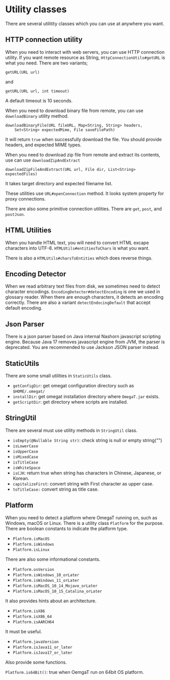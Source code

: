 # Utility classes

There are several utilitity classes which you can use at anywhere you want. 

## HTTP connection utility

When you need to interact with web servers, you can use HTTP connection utility.
If you want remote resource as String, `HttpConnectionUtils#getURL` is what you need.
There are two variants;

    getURL(URL url)

and

    getURL(URL url, int timeout)

A default timeout is 10 seconds.

When you need to download binary file from remote, you can use `downloadBinary` utility method.

    downloadBinaryFile(URL fileURL, Map<String, String> headers,
        Set<String> expectedMime, File saveFilePath)

It will return `true` when successfully download the file.
You should provide headers, and expected MIME types.

When you need to download zip file from remote and extract its contents, use can use `downloadZipAndExtract`

    downloadZipFileAndExtract(URL url, File dir, List<String> expectedFiles) 

It takes target directory and expected filename list.

These utilities use `URL#openConnection` method. It looks system property for proxy connections.

There are also some primitive connection utilities.
There are `get`, `post`, and `postJson`.


## HTML Utilities

When you handle HTML text, you will need to convert HTML excape characters into UTF-8.
`HTMLUtils#entitiesToChars`  is what you want.

There is also a `HTMLUtils#charsToEntities` which does reverse things.

## Encoding Detector

When we read arbitrary text files from disk, we sometimes need to detect character encodings.
`EncodingDetector#detectEncoding` is one we used in glossary reader.
When there are enough characters, it detects an encoding correctly.
There are also a variant  `detectEndocingDefault` that accept default encoding.

## Json Parser

There is a json parser based on Java internal Nashorn javascript scripting engine.
Because Java 17 removes javascript engine from JVM, the parser is deprecated.
You are recommended to use Jackson JSON parser instead.


## StaticUtils

There are some small utilities in `StaticUtils` class.

- `getConfigDir`: get omegat configuration directory such as `$HOME/.omegat/`
- `installDir`: get omegat installation directory where `OmegaT.jar` exists.
- `getScriptDir`: get directory where scripts are installed.
 

## StringUtil

There are several must use utility methods in `StringUtil` class.

- `isEmpty(@Nullable String str)`: check string is null or empty string("")
- `isLowerCase`
- `isUpperCase`
- `isMixedCase`
- `isTitleCase`
- `isWhiteSpace`
- `isCJK`: return true when string has characters in Chinese, Japanese, or Korean.
- `capitalizeFirst`: convert string with First character as upper case.
- `toTitleCase:` convert string as title case.

## Platform

When you need to detect a platform where OmegaT running on, such as Windows, macOS or Linux.
There is a utility class `Platform` for the purpose. There are boolean constants to indicate
the platform type.

- `Platform.isMacOS`
- `Platform.isWindows`
- `Platform.isLinux`

There are also some informational constants.

- `Platform.osVersion`
- `Platform.isWindows_10_orLater`
- `Platform.isWindows_11_orLater`
- `Platform.isMacOS_10_14_Mojave_orLater`
- `Platform.isMacOS_10_15_Catalina_orLater`
 

It also provides hints about an architecture.

- `Platform.isX86`
- `Platform.isX86_64`
- `Platform.isAARCH64`

It must be useful.

- `Platform.javaVersion`
- `Platform.isJava11_or_later`
- `Platform.isJava17_or_later`

Also provide some functions.

 `Platform.is64Bit()`: true when OemgaT run on 64bit OS platform.

